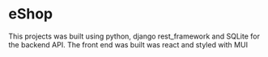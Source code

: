 # eShop
This projects was built using python, django rest_framework and SQLite for the backend API. The front end was built was react and styled with MUI
